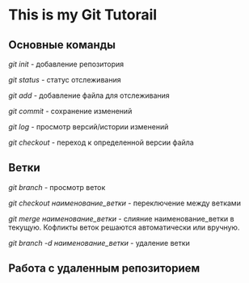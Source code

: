 # This is my Git Tutorail

## Основные команды

*git init* - добавление репозитория

*git status* - статус отслеживания

*git add* - добавление файла для отслеживания

*git commit* - сохранение изменений

*git log* - просмотр версий/истории изменений

*git checkout* - переход к определенной версии файла

## Ветки

*git branch* - просмотр веток

*git checkout наименование_ветки* - переключение между ветками

*git merge наименование_ветки* - слияние наименование_ветки в текущую. Кофликты веток решаются автоматически или вручную.

*git branch -d наименование_ветки* - удаление ветки

## Работа с удаленным репозиторием

